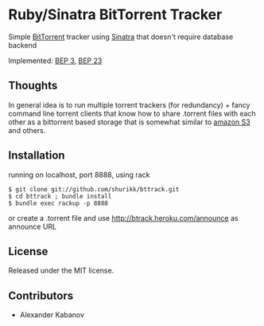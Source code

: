 Ruby/Sinatra BitTorrent Tracker
===============================

Simple [BitTorrent](http://bittorrent.org/) tracker using [Sinatra](http://www.sinatrarb.com/) that doesn't require database backend

Implemented: [BEP 3](http://bittorrent.org/beps/bep_0003.html), [BEP 23](http://bittorrent.org/beps/bep_0023.html)


Thoughts
--------

In general idea is to run multiple torrent trackers (for redundancy) + fancy
command line torrent clients that know how to share .torrent files with each
other as a bittorrent based storage that is somewhat similar to [amazon S3](https://s3.amazonaws.com/)
and others.


Installation
------------
 
running on localhost, port 8888, using rack

    $ git clone git://github.com/shurikk/bttrack.git
    $ cd bttrack ; bundle install
    $ bundle exec rackup -p 8888

or create a .torrent file and use http://btrack.heroku.com/announce as announce URL


License
-------

Released under the MIT license.


Contributors
------------

- Alexander Kabanov
